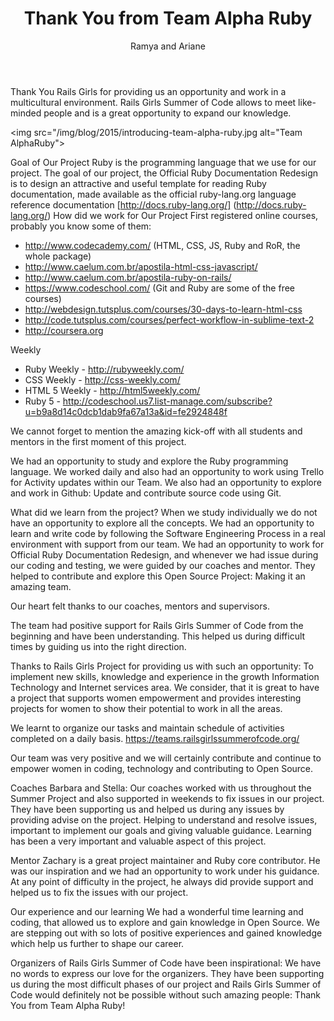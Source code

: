﻿---
title: "Thank You from Team Alpha Ruby"
layout: post
created_at: Tuesday 10 November 2015
permalink: blog/2015-11-10-TeamAlphaRuby
current: blog
author: Ramya and Ariane
team: Ariane, Ramya, Zach, Stella, Barbara, Benedickt
twitter: https://twitter.com/teamalpharuby
blog: http://railsgirlssummerofcode.org/blog/2015-08-16-introducing-alpha-ruby/
blog update: https://teams.railsgirlssummerofcode.org/
project: http://docs.ruby-lang.org/

---

Thank You Rails Girls for providing us an opportunity and work in a multicultural environment.
Rails Girls Summer of Code allows to meet like-minded people and is a great opportunity to expand our knowledge. 


<img src="/img/blog/2015/introducing-team-alpha-ruby.jpg alt="Team AlphaRuby">

Goal of Our Project
Ruby is the programming language that we use for our project.
The goal of our project, the Official Ruby Documentation Redesign is to design an attractive and useful template for reading Ruby documentation, made available as the official ruby-lang.org language reference documentation [http://docs.ruby-lang.org/] (http://docs.ruby-lang.org/)
How did we work for Our Project
First registered online courses, probably you know some of them:
- http://www.codecademy.com/ (HTML, CSS, JS, Ruby and RoR, the whole package)
- http://www.caelum.com.br/apostila-html-css-javascript/
- http://www.caelum.com.br/apostila-ruby-on-rails/ 
- https://www.codeschool.com/ (Git and Ruby are some of the free courses)
- http://webdesign.tutsplus.com/courses/30-days-to-learn-html-css
- http://code.tutsplus.com/courses/perfect-workflow-in-sublime-text-2 
- http://coursera.org

Weekly
- Ruby Weekly - http://rubyweekly.com/
- CSS Weekly - http://css-weekly.com/
- HTML 5 Weekly - http://html5weekly.com/
- Ruby 5 - http://codeschool.us7.list-manage.com/subscribe?u=b9a8d14c0dcb1dab9fa67a13a&id=fe2924848f

We cannot forget to mention the amazing kick-off with all students and mentors in the first moment of this project.

We had an opportunity to study and explore the Ruby programming language.
We worked daily and also had an opportunity to work using Trello for Activity updates within our Team.
We also had an opportunity to explore and work in Github: Update and contribute source code using Git.

What did we learn from the project?
When we study individually we do not have an opportunity to explore all the concepts.
We had an opportunity to learn and write code by following the Software Engineering Process in a real environment with support from our team.
We had an opportunity to work for Official Ruby Documentation Redesign, and whenever we had issue during our coding and testing, we were guided by our coaches and mentor.
They helped to contribute and explore this Open Source Project: Making it an amazing team.

Our heart felt thanks to our coaches, mentors and supervisors.

The team had positive support for Rails Girls Summer of Code from the beginning and have been understanding. This helped us during difficult times by guiding us into the right direction. 

Thanks to Rails Girls Project for providing us with such an opportunity:
To implement new skills, knowledge and experience in the growth Information Technology and Internet services area.
We consider, that it is great to have a project that supports women empowerment and provides interesting projects for women to show their potential to work in all the areas.

We learnt to organize our tasks and maintain schedule of activities completed on a daily basis.
https://teams.railsgirlssummerofcode.org/  

Our team was very positive and we will certainly contribute and continue to empower women in coding, technology and contributing to Open Source.


Coaches
Barbara and Stella: Our coaches worked with us throughout the Summer Project and also supported in weekends to fix issues in our project. They have been supporting us and helped us during any issues by providing advise on the project. Helping to understand and resolve issues, important to implement our goals and giving valuable guidance. Learning has been a very important and valuable aspect of this project.

Mentor
Zachary is a great project maintainer and Ruby core contributor. He was our inspiration and we had an opportunity to work under his guidance. At any point of difficulty in the project, he always did provide support and helped us to fix the issues with our project.


Our experience and our learning
We had a wonderful time learning and coding, that allowed us to explore and gain knowledge in Open Source.
We are stepping out with so lots of positive experiences and gained knowledge which help us further to shape our career.

Organizers of Rails Girls Summer of Code have been inspirational: We have no words to express our love for the organizers. They have been supporting us during the most difficult phases of our project and Rails Girls Summer of Code would definitely not be possible without such amazing people: Thank You from Team Alpha Ruby!
